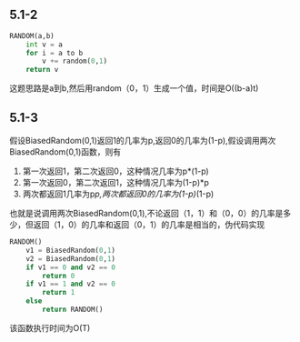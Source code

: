 ## 5.1-2

```python
RANDOM(a,b)
    int v = a
    for i = a to b
        v += random(0,1)   
    return v
```
这题思路是a到b,然后用random（0，1）生成一个值，时间是O((b-a)t)

## 5.1-3

假设BiasedRandom(0,1)返回1的几率为p,返回0的几率为(1-p),假设调用两次BiasedRandom(0,1)函数，则有

1. 第一次返回1，第二次返回0，这种情况几率为p*(1-p)
2. 第一次返回0，第二次返回1，这种情况几率为(1-p)*p
3. 两次都返回1几率为p*p,两次都返回0的几率为(1-p)*(1-p)

也就是说调用两次BiasedRandom(0,1),不论返回（1，1）和（0，0）的几率是多少，但返回（1，0）的几率和返回（0，1）的几率是相当的，伪代码实现
```python
RANDOM()
    v1 = BiasedRandom(0,1)
    v2 = BiasedRandom(0,1)
    if v1 == 0 and v2 == 0
        return 0
    if v1 == 1 and v2 == 0
        return 1
    else
        return RANDOM()
```
该函数执行时间为O(T)